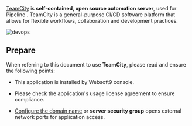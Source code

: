 [TeamCity](https://www.jetbrains.com.cn/en-us/teamcity/) is **self-contained, open source automation server**, used for Pipeline . TeamCity is a general-purpose CI/CD software platform that allows for flexible workflows, collaboration and development practices.


![devops](https://libs.websoft9.com/Websoft9/DocsPicture/zh/teamcity/teamcity-gui-websoft9.webp)


## Prepare

When referring to this document to use **TeamCity**, please read and ensure the following points:

- This application is installed by Websoft9 console.

- Please check the application's usage license agreement to ensure compliance.

- [Configure the domain name](./domain-set) or **server security group** opens external network ports for application access.